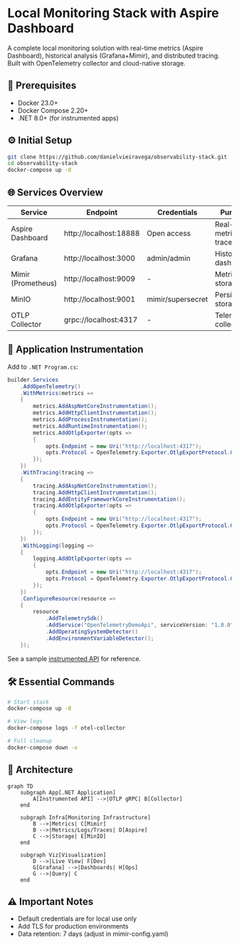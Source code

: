 # Local Monitoring Stack with Aspire Dashboard

A complete local monitoring solution with real-time metrics (Aspire Dashboard), historical analysis (Grafana+Mimir), and distributed tracing. Built with OpenTelemetry collector and cloud-native storage.

## 🚀 Prerequisites
- Docker 23.0+
- Docker Compose 2.20+
- .NET 8.0+ (for instrumented apps)

## ⚙️ Initial Setup
```bash
git clone https://github.com/danielvieiravega/observability-stack.git
cd observability-stack
docker-compose up -d
```

## 🌐 Services Overview
| Service               | Endpoint                     | Credentials         | Purpose                      |
|-----------------------|------------------------------|---------------------|------------------------------|
| Aspire Dashboard      | http://localhost:18888       | Open access         | Real-time metrics & traces   |
| Grafana               | http://localhost:3000        | admin/admin         | Historical dashboards        |
| Mimir (Prometheus)    | http://localhost:9009        | -                   | Metrics storage              |
| MinIO                 | http://localhost:9001        | mimir/supersecret   | Persistent storage           |
| OTLP Collector        | grpc://localhost:4317        | -                   | Telemetry collection         |

## 🔧 Application Instrumentation
Add to `.NET Program.cs`:
```csharp
builder.Services
    .AddOpenTelemetry()
    .WithMetrics(metrics =>
    {
        metrics.AddAspNetCoreInstrumentation();
        metrics.AddHttpClientInstrumentation();
        metrics.AddProcessInstrumentation();
        metrics.AddRuntimeInstrumentation();
        metrics.AddOtlpExporter(opts =>
        {
            opts.Endpoint = new Uri("http://localhost:4317");
            opts.Protocol = OpenTelemetry.Exporter.OtlpExportProtocol.Grpc;
        });
    })
    .WithTracing(tracing =>
    {
        tracing.AddAspNetCoreInstrumentation();
        tracing.AddHttpClientInstrumentation();
        tracing.AddEntityFrameworkCoreInstrumentation();
        tracing.AddOtlpExporter(opts =>
        {
            opts.Endpoint = new Uri("http://localhost:4317");
            opts.Protocol = OpenTelemetry.Exporter.OtlpExportProtocol.Grpc;
        });
    })
    .WithLogging(logging =>
    {
        logging.AddOtlpExporter(opts =>
        {
            opts.Endpoint = new Uri("http://localhost:4317");
            opts.Protocol = OpenTelemetry.Exporter.OtlpExportProtocol.Grpc;
        });
    })
    .ConfigureResource(resource =>
    {
        resource
            .AddTelemetrySdk()
            .AddService("OpenTelemetryDemoApi", serviceVersion: "1.0.0")
            .AddOperatingSystemDetector()
            .AddEnvironmentVariableDetector();
    });
```

See a sample [instrumented API](https://github.com/danielvieiravega/OpenTelemetryDemo/blob/9e543fab46d7b9baa2c3f27682ef0c65b408085d/Program.cs#L16) for reference.


## 🛠️ Essential Commands
```bash
# Start stack
docker-compose up -d

# View logs
docker-compose logs -f otel-collector

# Full cleanup
docker-compose down -v
```

## 📐 Architecture
```mermaid
graph TD
    subgraph App[.NET Application]
        A[Instrumented API] -->|OTLP gRPC| B[Collector]
    end

    subgraph Infra[Monitoring Infrastructure]
        B -->|Metrics| C[Mimir]
        B -->|Metrics/Logs/Traces| D[Aspire]
        C -->|Storage| E[MinIO]
    end

    subgraph Viz[Visualization]
        D -->|Live View| F[Dev]
        G[Grafana] -->|Dashboards| H[Ops]
        G -->|Query| C
    end
```

## ⚠️ Important Notes
- Default credentials are for local use only
- Add TLS for production environments
- Data retention: 7 days (adjust in mimir-config.yaml)
